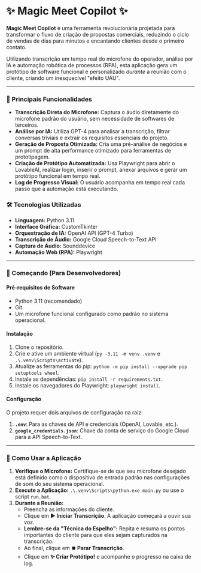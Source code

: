 # ✨ Magic Meet Copilot ✨

**Magic Meet Copilot** é uma ferramenta revolucionária projetada para transformar o fluxo de criação de propostas comerciais, reduzindo o ciclo de vendas de dias para minutos e encantando clientes desde o primeiro contato.

Utilizando transcrição em tempo real do microfone do operador, análise por IA e automação robótica de processos (RPA), esta aplicação gera um protótipo de software funcional e personalizado *durante* a reunião com o cliente, criando um inesquecível "efeito UAU".

---

### 🚀 Principais Funcionalidades

* **Transcrição Direta do Microfone:** Captura o áudio diretamente do microfone padrão do usuário, sem necessidade de softwares de terceiros.
* **Análise por IA:** Utiliza GPT-4 para analisar a transcrição, filtrar conversas triviais e extrair os requisitos essenciais do projeto.
* **Geração de Proposta Otimizada:** Cria uma pré-análise de negócios e um prompt de alta performance otimizado para ferramentas de prototipagem.
* **Criação de Protótipo Automatizada:** Usa Playwright para abrir o LovableAI, realizar login, inserir o prompt, anexar arquivos e gerar um protótipo funcional em tempo real.
* **Log de Progresso Visual:** O usuário acompanha em tempo real cada passo que a automação está executando.

### 🛠️ Tecnologias Utilizadas

* **Linguagem:** Python 3.11
* **Interface Gráfica:** CustomTkinter
* **Orquestração de IA:** OpenAI API (GPT-4 Turbo)
* **Transcrição de Áudio:** Google Cloud Speech-to-Text API
* **Captura de Áudio:** Sounddevice
* **Automação Web (RPA):** Playwright

---

### 🏁 Começando (Para Desenvolvedores)

#### Pré-requisitos de Software
* Python 3.11 (recomendado)
* Git
* Um microfone funcional configurado como padrão no sistema operacional.

#### Instalação
1.  Clone o repositório.
2.  Crie e ative um ambiente virtual (`py -3.11 -m venv .venv` e `.\.venv\Scripts\activate`).
3.  Atualize as ferramentas do pip: `python -m pip install --upgrade pip setuptools wheel`.
4.  Instale as dependências: `pip install -r requirements.txt`.
5.  Instale os navegadores do Playwright: `playwright install`.

#### Configuração
O projeto requer dois arquivos de configuração na raiz:
1.  **`.env`**: Para as chaves de API e credenciais (OpenAI, Lovable, etc.).
2.  **`google_credentials.json`**: Chave da conta de serviço do Google Cloud para a API Speech-to-Text.

---

### 🎈 Como Usar a Aplicação

1.  **Verifique o Microfone:** Certifique-se de que seu microfone desejado está definido como o dispositivo de entrada padrão nas configurações de som do seu sistema operacional.
2.  **Execute a Aplicação:** `.\.venv\Scripts\python.exe main.py` ou use o script `run.bat`.
3.  **Durante a Reunião:**
    * Preencha as informações do cliente.
    * Clique em **▶️ Iniciar Transcrição**. A aplicação começará a ouvir sua voz.
    * **Lembre-se da "Técnica do Espelho":** Repita e resuma os pontos importantes do cliente para que eles sejam capturados na transcrição.
    * Ao final, clique em **⏹️ Parar Transcrição**.
    * Clique em **✨ Criar Protótipo!** e acompanhe o progresso na caixa de log.